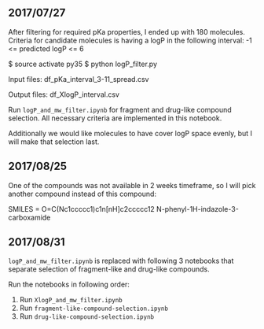 ## 2017/07/27

After filtering for required pKa properties, I ended up with 180 molecules. 
Criteria for candidate molecules is having a logP in the following interval:
-1 <= predicted logP <= 6

$ source activate py35
$ python logP_filter.py

Input files:
df_pKa_interval_3-11_spread.csv

Output files:
df_XlogP_interval.csv 
 
Run `logP_and_mw_filter.ipynb` for fragment and drug-like compound selection. All necessary
criteria are implemented in this notebook.

Additionally we would like molecules to have cover logP space evenly, but I 
will make that selection last.


## 2017/08/25

One of the compounds was not available in 2 weeks timeframe, so I will pick another
compound instead of this compound:

SMILES = O=C(Nc1ccccc1)c1n[nH]c2ccccc12
N-phenyl-1H-indazole-3-carboxamide

## 2017/08/31

`logP_and_mw_filter.ipynb` is replaced with following 3 notebooks that separate selection of
fragment-like and drug-like compounds. 

Run the notebooks in following order:
1. Run `XlogP_and_mw_filter.ipynb`              
2. Run `fragment-like-compound-selection.ipynb`
3. Run `drug-like-compound-selection.ipynb`     
 
